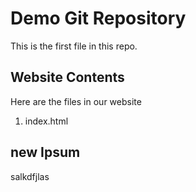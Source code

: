 # Demo Git Repository

This is the first file in this repo.

## Website Contents

Here are the files in our website

1. index.html

## new Ipsum

salkdfjlas